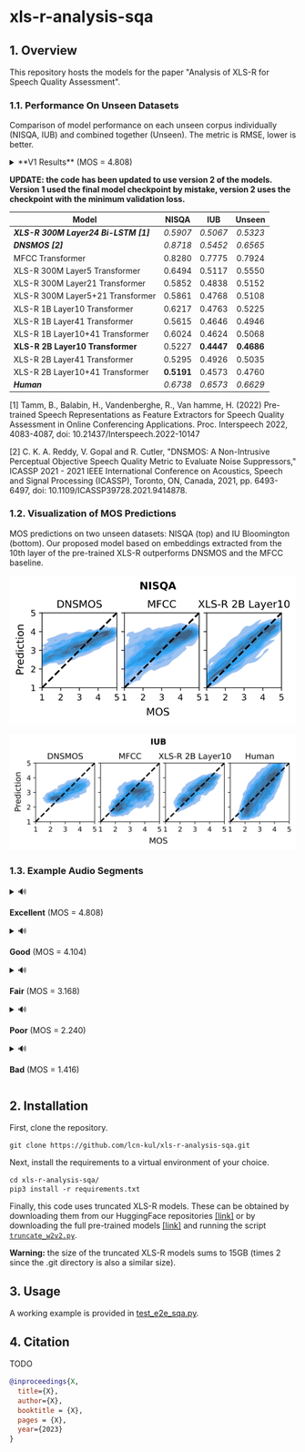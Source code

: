# xls-r-analysis-sqa

## 1. Overview

This repository hosts the models for the paper "Analysis of XLS-R for Speech Quality
Assessment".

### 1.1. Performance On Unseen Datasets

Comparison of model performance on each unseen corpus individually (NISQA, IUB) and
combined together (Unseen). The metric is RMSE, lower is better.

<details>
  <summary>**V1 Results** (MOS = 4.808)</summary>
  
  | Model                                  |   NISQA    |    IUB     |   Unseen   |
  |----------------------------------------|:----------:|:----------:|:----------:|
  | ***XLS-R 300M Layer24 Bi-LSTM [1]***   |  *0.5907*  |  *0.5067*  |  *0.5323*  |
  | ***DNSMOS [2]***                       |  *0.8718*  |  *0.5452*  |  *0.6565*  |
  | MFCC Transformer                       |   0.8280   |   0.7775   |   0.7924   |
  | XLS-R 300M Layer5 Transformer          |   0.6256   |   0.5049   |   0.5425   |
  | XLS-R 300M Layer21 Transformer         |   0.5694   |   0.5025   |   0.5227   |
  | XLS-R 300M Layer5+21 Transformer       |   0.5683   |   0.4886   |   0.5129   |
  | XLS-R 1B Layer10 Transformer           | **0.5456** |   0.5815   |   0.5713   |
  | **XLS-R 1B Layer41 Transformer**       |   0.5657   | **0.4656** | **0.4966** |
  | XLS-R 1B Layer10+41 Transformer        |   0.5748   |   0.5288   |   0.5425   |
  | XLS-R 2B Layer10 Transformer           |   0.6277   |   0.4899   |   0.5334   |
  | XLS-R 2B Layer41 Transformer           |   0.5724   |   0.4897   |   0.5150   |
  | XLS-R 2B Layer10+41 Transformer        |   0.6036   |   0.4743   |   0.5150   |
  | ***Human***                            |  *0.6738*  |  *0.6573*  |  *0.6629*  |
  
</details>

**UPDATE: the code has been updated to use version 2 of the models. Version 1 used
the final model checkpoint by mistake, version 2 uses the checkpoint with the minimum
validation loss.**

| Model                                  |   NISQA    |    IUB     |   Unseen   |
|----------------------------------------|:----------:|:----------:|:----------:|
| ***XLS-R 300M Layer24 Bi-LSTM [1]***   |  *0.5907*  |  *0.5067*  |  *0.5323*  |
| ***DNSMOS [2]***                       |  *0.8718*  |  *0.5452*  |  *0.6565*  |
| MFCC Transformer                       |   0.8280   |   0.7775   |   0.7924   |
| XLS-R 300M Layer5 Transformer          |   0.6494   |   0.5117   |   0.5550   |
| XLS-R 300M Layer21 Transformer         |   0.5852   |   0.4838   |   0.5152   |
| XLS-R 300M Layer5+21 Transformer       |   0.5861   |   0.4768   |   0.5108   |
| XLS-R 1B Layer10 Transformer           |   0.6217   |   0.4763   |   0.5225   |
| XLS-R 1B Layer41 Transformer           |   0.5615   |   0.4646   |   0.4946   |
| XLS-R 1B Layer10+41 Transformer        |   0.6024   |   0.4624   |   0.5068   |
| **XLS-R 2B Layer10 Transformer**       |   0.5227   | **0.4447** | **0.4686** |
| XLS-R 2B Layer41 Transformer           |   0.5295   |   0.4926   |   0.5035   |
| XLS-R 2B Layer10+41 Transformer        | **0.5191** |   0.4573   |   0.4760   |
| ***Human***                            |  *0.6738*  |  *0.6573*  |  *0.6629*  |

[1] Tamm, B., Balabin, H., Vandenberghe, R., Van hamme, H. (2022) Pre-trained Speech
Representations as Feature Extractors for Speech Quality Assessment in Online
Conferencing Applications. Proc. Interspeech 2022, 4083-4087, doi:
10.21437/Interspeech.2022-10147

[2] C. K. A. Reddy, V. Gopal and R. Cutler, "DNSMOS: A Non-Intrusive Perceptual
Objective Speech Quality Metric to Evaluate Noise Suppressors," ICASSP 2021 - 2021
IEEE International Conference on Acoustics, Speech and Signal Processing (ICASSP),
Toronto, ON, Canada, 2021, pp. 6493-6497, doi: 10.1109/ICASSP39728.2021.9414878.

### 1.2. Visualization of MOS Predictions

MOS predictions on two unseen datasets: NISQA (top) and IU
Bloomington (bottom). Our proposed model based on embeddings extracted from the 10th
layer of the pre-trained XLS-R outperforms DNSMOS and the MFCC baseline.

![Visualization of MOS Predictions (NISQA)](img-v2/mos-prediction-visualization-nisqa.svg)

![Visualization of MOS Predictions (IUB)](img-v2/mos-prediction-visualization-iub.svg)

### 1.3. Example Audio Segments

<details>
  <summary>🔊
  
  **Excellent** (MOS = 4.808)
  </summary>
  
  <table>
      <thead>
          <tr>
              <th>Audio Sample</th>
              <th>Model</th>
              <th>Prediction</th>
              <th>Error</th>
          </tr>
      </thead>
      <tbody>
          <tr>
              <td rowspan=3><video src="https://user-images.githubusercontent.com/32679237/235354126-444c44ce-3e39-46da-8b4e-647e64ee243a.mp4"> |</td>
              <td align=center>DNSMOS</td>
              <td align=center>3.699</td>
              <td align=center>-1.109</td>
          </tr>
          <tr>
              <td align=center>MFCC Transformer</td>
              <td align=center>3.231</td>
              <td align=center>-1.577</td>
          </tr>
          <tr>
              <td align=center>XLS-R 2B Layer10 <br /> Transformer</td>
              <td align=center>3.935</td>
              <td align=center>-0.873</td>
          </tr>
      </tbody>
  </table>
  
</details>

<details>
  <summary>🔊
  
  **Good** (MOS = 4.104)
  </summary>

  <table>
      <thead>
          <tr>
              <th>Audio Sample</th>
              <th>Model</th>
              <th>Prediction</th>
              <th>Error</th>
          </tr>
      </thead>
      <tbody>
          <tr>
              <td rowspan=3><video src="https://user-images.githubusercontent.com/32679237/235354278-277152e2-da3e-48aa-b21c-1ddee3e9f0cc.mp4"> |</td>
              <td align=center>DNSMOS</td>
              <td align=center>3.269</td>
              <td align=center>-0.835</td>
          </tr>
          <tr>
              <td align=center>MFCC Transformer</td>
              <td align=center>3.275</td>
              <td align=center>-0.829</td>
          </tr>
          <tr>
              <td align=center>XLS-R 2B Layer10 <br /> Transformer</td>
              <td align=center>3.793</td>
              <td align=center>-0.311</td>
          </tr>
      </tbody>
  </table>

  
  
</details>

<details>
  <summary>🔊
  
  **Fair** (MOS = 3.168)
  </summary>

  <table>
      <thead>
          <tr>
              <th>Audio Sample</th>
              <th>Model</th>
              <th>Prediction</th>
              <th>Error</th>
          </tr>
      </thead>
      <tbody>
          <tr>
              <td rowspan=3><video src="https://user-images.githubusercontent.com/32679237/235358366-df15fb96-7926-4a8e-8d06-cc1833aec3e3.mp4"> |</td>
              <td align=center>DNSMOS</td>
              <td align=center>3.309</td>
              <td align=center>+0.141</td>
          </tr>
          <tr>
              <td align=center>MFCC Transformer</td>
              <td align=center>3.515</td>
              <td align=center>+0.347</td>
          </tr>
          <tr>
              <td align=center>XLS-R 2B Layer10 <br /> Transformer</td>
              <td align=center>3.080</td>
              <td align=center>-0.088</td>
          </tr>
      </tbody>
  </table>

  

</details>

<details>
  <summary>🔊
  
  **Poor** (MOS = 2.240)
  </summary>

  <table>
      <thead>
          <tr>
              <th>Audio Sample</th>
              <th>Model</th>
              <th>Prediction</th>
              <th>Error</th>
          </tr>
      </thead>
      <tbody>
          <tr>
              <td rowspan=3><video src="https://user-images.githubusercontent.com/32679237/235354283-7d765c2f-0e78-48aa-8ac2-26640b09eaf4.mp4"> |</td>
              <td align=center>DNSMOS</td>
              <td align=center>2.704</td>
              <td align=center>+0.464</td>
          </tr>
          <tr>
              <td align=center>MFCC Transformer</td>
              <td align=center>1.535</td>
              <td align=center>-0.705</td>
          </tr>
          <tr>
              <td align=center>XLS-R 2B Layer10 <br /> Transformer</td>
              <td align=center>2.284</td>
              <td align=center>+0.044</td>
          </tr>
      </tbody>
  </table>
  
</details>

<details>
  <summary>🔊
  
  **Bad** (MOS = 1.416)
  </summary>
  
  <table>
      <thead>
          <tr>
              <th>Audio Sample</th>
              <th>Model</th>
              <th>Prediction</th>
              <th>Error</th>
          </tr>
      </thead>
      <tbody>
          <tr>
              <td rowspan=3><video src="https://user-images.githubusercontent.com/32679237/235355743-2ebdb1bf-e9aa-4538-a3fe-acd9633e6443.mp4"> |</td>
              <td align=center>DNSMOS</td>
              <td align=center>2.553</td>
              <td align=center>+1.137</td>
          </tr>
          <tr>
              <td align=center>MFCC Transformer</td>
              <td align=center>1.794</td>
              <td align=center>+0.378</td>
          </tr>
          <tr>
              <td align=center>XLS-R 2B Layer10 <br /> Transformer</td>
              <td align=center>2.312</td>
              <td align=center>+0.896</td>
          </tr>
      </tbody>
  </table>
  
</details>


## 2. Installation

First, clone the repository.

```
git clone https://github.com/lcn-kul/xls-r-analysis-sqa.git
```

Next, install the requirements to a virtual environment of your choice.

```
cd xls-r-analysis-sqa/
pip3 install -r requirements.txt
```

Finally, this code uses truncated XLS-R models. These can be obtained by downloading
them from our HuggingFace repositories
[[link]](/models/xls-r-trunc/README.md) or by downloading the full
pre-trained models [[link]](/models/xls-r/README.md) and running the script
[`truncate_w2v2.py`](/truncate_w2v2.py).

**Warning:** the size of the truncated XLS-R models sums to 15GB (times 2 since the
.git directory is also a similar size).

## 3. Usage

A working example is provided in [test_e2e_sqa.py](/test_e2e_sqa.py).

## 4. Citation

TODO

```bibtex
@inproceedings{X,
  title={X},
  author={X},
  booktitle = {X},
  pages = {X},
  year={2023}
}
```
